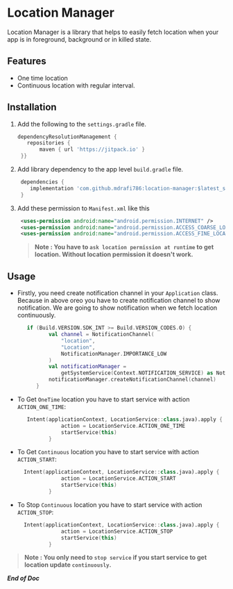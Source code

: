 # **Location Manager**

Location Manager is a library that helps to easily fetch location when your app is in foreground, background or in killed state.

## Features

* One time location
* Continuous location with regular interval.

## Installation
1. Add the following to the `settings.gradle` file.
   ```gradle
   dependencyResolutionManagement {
      repositories {
          maven { url 'https://jitpack.io' }
    }}
   ```
2. Add library dependency to the app level `build.gradle` file.
   ```gradle
    dependencies {
	   implementation 'com.github.mdrafi786:location-manager:$latest_stable_version'
	}
   ```
3. Add these permission to `Manifest.xml` like this 
   ```xml
    <uses-permission android:name="android.permission.INTERNET" />
    <uses-permission android:name="android.permission.ACCESS_COARSE_LOCATION" />
    <uses-permission android:name="android.permission.ACCESS_FINE_LOCATION" />
   ```
   > **Note : You have to `ask location permission at runtime` to get location. Without location permission it doesn't work.**

## Usage
* Firstly, you need create notification channel in your `Application`  class. Because in above oreo you have to create notification channel to show notification. We are going to show notification when we fetch location continuously.

  ```kotlin
     if (Build.VERSION.SDK_INT >= Build.VERSION_CODES.O) {
            val channel = NotificationChannel(
                "location",
                "Location",
                NotificationManager.IMPORTANCE_LOW
            )
            val notificationManager =
                getSystemService(Context.NOTIFICATION_SERVICE) as NotificationManager
            notificationManager.createNotificationChannel(channel)
        }
  ```
* To Get `OneTime` location you have to start service with action `ACTION_ONE_TIME`:

  ```kotlin
     Intent(applicationContext, LocationService::class.java).apply {
                action = LocationService.ACTION_ONE_TIME
                startService(this)
            }
  ```
* To Get `Continuous` location you have to start service with action `ACTION_START`:
  ```kotlin
    Intent(applicationContext, LocationService::class.java).apply {
                action = LocationService.ACTION_START
                startService(this)
            }
  ```
  
* To Stop `Continuous` location you have to start service with action `ACTION_STOP`:
  ```kotlin
    Intent(applicationContext, LocationService::class.java).apply {
                action = LocationService.ACTION_STOP
                startService(this)
            }
  ```
  
 > **Note : You only need to `stop service` if you start service to get location update `continuously`.**

***End of Doc***
